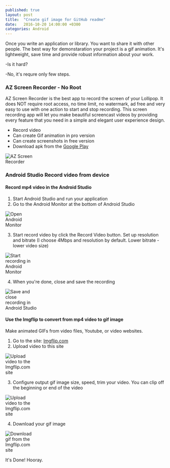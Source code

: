 ```yaml
---
published: true
layout: post
title:  "Create gif image for GitHub readme"
date:   2016-10-20 14:00:00 +0300
categories: Android
---
```


Once you write an application or library. You want to share it with other people. 
The best way for demonstaration your project is a gif animation. It's lightweight, save time and provide robust information about your work.

-Is it hard?

-No, it's requre only few steps.

### AZ Screen Recorder - No Root

AZ Screen Recorder is the best app to record the screen of your Lollipop. It does NOT require root access, no time limit, no watermark, ad free and very easy to use with one action to start and stop recording. 
This screen recording app will let you make beautiful screencast videos by providing every feature that you need in a simple and elegant user experience design.

* Record video
* Can create Gif animation in pro version
* Can create screenshots in free version
* Download apk from the [Google Play](https://play.google.com/store/apps/details?id=com.hecorat.screenrecorder.free)
<img src="{{ site.url }}/assets/post-image/az-screen-recorder-no-Root.png" style="max-height : 300px; margin-right: 80%;" alt="AZ Screen Recorder"/>

### Android Studio Record video from device

#### Record mp4 video in the Android Studio

1. Start Android Studio and run your application
2. Go to the Android Monitor at the bottom of Android Studio
<img src="{{ site.url }}/assets/post-image/android-studio-record-video-from-device-1.png" style="max-height : 300px; margin-right: 80%;" alt="Open Android Monitor"/>

3. Start record video by click the Record Video button. Set up resolution and bitrate (I choose 4Mbps and resolution by default. Lower bitrate - lower video size)
<img src="{{ site.url }}/assets/post-image/android-studio-record-video-from-device-2.png" style="max-height : 300px; margin-right: 80%;" alt="Start recording in Android Monitor"/>

4. When you're done, close and save the recording
<img src="{{ site.url }}/assets/post-image/android-studio-record-video-from-device-3.png" style="max-height : 300px; margin-right: 80%;" alt="Save and close recording in Android Studio"/>

#### Use the Imgflip to convert from mp4 video to gif image

Make animated GIFs from video files, Youtube, or video websites.

1. Go to the site: [Imgflip.com](https://imgflip.com/gifgenerator)
2. Upload video to this site
<img src="{{ site.url }}/assets/post-image/imgflip-make-gif-from-video-upload.png" style="max-height : 300px; margin-right: 80%;" alt="Upload video to the Imgflip.com site"/>

3. Configure output gif image size, speed, trim your video. You can clip off the beginning or end of the video
<img src="{{ site.url }}/assets/post-image/imgflip-make-gif-from-video-confing.png" style="max-height : 300px; margin-right: 80%;" alt="Upload video to the Imgflip.com site"/>

4. Download your gif image
<img src="{{ site.url }}/assets/post-image/imgflip-make-gif-from-video-download.png" style="max-height : 300px; margin-right: 80%;" alt="Download gif from the Imgflip.com site"/>

It's Done! Hooray. 

